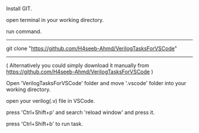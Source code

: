 Install GIT.

open terminal in your working directory.

run command. 
***
git clone "https://github.com/H4seeb-Ahmd/VerilogTasksForVSCode" 
***
( Alternatively you could simply download it manually from https://github.com/H4seeb-Ahmd/VerilogTasksForVSCode )

Open 'VerilogTasksForVSCode' folder and move '.vscode' folder into your working directory. 

open your verilog(.v) file in VSCode.

press 'Ctrl+Shift+p' and search 'reload window' and press it.

press 'Ctrl+Shift+b' to run task.

